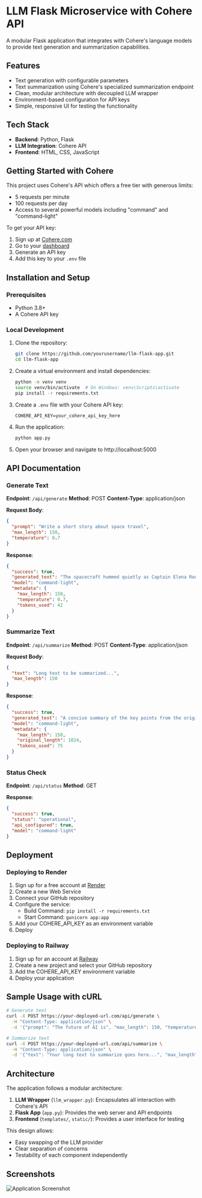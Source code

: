 # LLM Flask Microservice with Cohere API

A modular Flask application that integrates with Cohere's language models to provide text generation and summarization capabilities.

## Features

- Text generation with configurable parameters
- Text summarization using Cohere's specialized summarization endpoint
- Clean, modular architecture with decoupled LLM wrapper
- Environment-based configuration for API keys
- Simple, responsive UI for testing the functionality

## Tech Stack

- **Backend**: Python, Flask
- **LLM Integration**: Cohere API
- **Frontend**: HTML, CSS, JavaScript

## Getting Started with Cohere

This project uses Cohere's API which offers a free tier with generous limits:
- 5 requests per minute
- 100 requests per day
- Access to several powerful models including "command" and "command-light"

To get your API key:
1. Sign up at [Cohere.com](https://cohere.com/)
2. Go to your [dashboard](https://dashboard.cohere.com/)
3. Generate an API key
4. Add this key to your `.env` file

## Installation and Setup

### Prerequisites

- Python 3.8+
- A Cohere API key

### Local Development

1. Clone the repository:
   ```bash
   git clone https://github.com/yourusername/llm-flask-app.git
   cd llm-flask-app
   ```

2. Create a virtual environment and install dependencies:
   ```bash
   python -m venv venv
   source venv/bin/activate  # On Windows: venv\Scripts\activate
   pip install -r requirements.txt
   ```

3. Create a `.env` file with your Cohere API key:
   ```
   COHERE_API_KEY=your_cohere_api_key_here
   ```

4. Run the application:
   ```bash
   python app.py
   ```

5. Open your browser and navigate to http://localhost:5000

## API Documentation

### Generate Text

**Endpoint**: `/api/generate`
**Method**: POST
**Content-Type**: application/json

**Request Body**:
```json
{
  "prompt": "Write a short story about space travel",
  "max_length": 150,
  "temperature": 0.7
}
```

**Response**:
```json
{
  "success": true,
  "generated_text": "The spacecraft hummed quietly as Captain Elena Rodriguez gazed out at the stars...",
  "model": "command-light",
  "metadata": {
    "max_length": 150,
    "temperature": 0.7,
    "tokens_used": 42
  }
}
```

### Summarize Text

**Endpoint**: `/api/summarize`
**Method**: POST
**Content-Type**: application/json

**Request Body**:
```json
{
  "text": "Long text to be summarized...",
  "max_length": 150
}
```

**Response**:
```json
{
  "success": true,
  "generated_text": "A concise summary of the key points from the original text...",
  "model": "command-light",
  "metadata": {
    "max_length": 150,
    "original_length": 1024,
    "tokens_used": 75
  }
}
```

### Status Check

**Endpoint**: `/api/status`
**Method**: GET

**Response**:
```json
{
  "success": true,
  "status": "operational",
  "api_configured": true,
  "model": "command-light"
}
```

## Deployment

### Deploying to Render

1. Sign up for a free account at [Render](https://render.com/)
2. Create a new Web Service
3. Connect your GitHub repository
4. Configure the service:
   - Build Command: `pip install -r requirements.txt`
   - Start Command: `gunicorn app:app`
5. Add your COHERE_API_KEY as an environment variable
6. Deploy

### Deploying to Railway

1. Sign up for an account at [Railway](https://railway.app/)
2. Create a new project and select your GitHub repository
3. Add the COHERE_API_KEY environment variable
4. Deploy your application

## Sample Usage with cURL

```bash
# Generate text
curl -X POST https://your-deployed-url.com/api/generate \
  -H "Content-Type: application/json" \
  -d '{"prompt": "The future of AI is", "max_length": 150, "temperature": 0.7}'

# Summarize text
curl -X POST https://your-deployed-url.com/api/summarize \
  -H "Content-Type: application/json" \
  -d '{"text": "Your long text to summarize goes here...", "max_length": 150}'
```

## Architecture

The application follows a modular architecture:

1. **LLM Wrapper** (`llm_wrapper.py`): Encapsulates all interaction with Cohere's API
2. **Flask App** (`app.py`): Provides the web server and API endpoints
3. **Frontend** (`templates/`, `static/`): Provides a user interface for testing

This design allows:
- Easy swapping of the LLM provider
- Clear separation of concerns
- Testability of each component independently

## Screenshots

![Application Screenshot](screenshot.png)